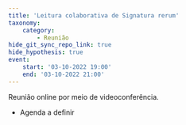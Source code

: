 ```yaml
---
title: 'Leitura colaborativa de Signatura rerum'
taxonomy:
    category:
        - Reunião
hide_git_sync_repo_link: true
hide_hypothesis: true
event:
    start: '03-10-2022 19:00'
    end: '03-10-2022 21:00'
---
```


Reunião online por meio de videoconferência.

- Agenda a definir
